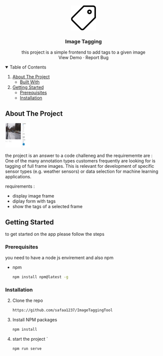 <p align="center">
  <a href="https://github.com/othneildrew/Best-README-Template">
    <img src="/image-tagging/src/assets/tag.svg" alt="Logo" width="80" height="80">
  </a>

  <h3 align="center">Image Tagging</h3>

  <p align="center">
   this project is a simple frontend to add tags to a given image
    <br />
    <a>View Demo</a>
    ·
    <a >Report Bug</a>
  </p>
</p>

<!-- TABLE OF CONTENTS -->
<details open="open">
  <summary>Table of Contents</summary>
  <ol>
    <li>
      <a href="#about-the-project">About The Project</a>
      <ul>
        <li><a href="#built-with">Built With</a></li>
      </ul>
    </li>
    <li>
      <a href="#getting-started">Getting Started</a>
      <ul>
        <li><a href="#prerequisites">Prerequisites</a></li>
        <li><a href="#installation">Installation</a></li>
      </ul>
    </li>
  </ol>
</details>

<!-- ABOUT THE PROJECT -->

## About The Project

 <a >
    <img src="/image-tagging/src/assets/capture.JPG" alt="Logo" width="80" height="80">
  </a>

the project is an answer to a code challeneg and the requirememte are :
One of the many annotation types customers frequently are looking for is tagging of full frame
images. This is relevant for development of specific sensor types (e.g. weather sensors) or data
selection for machine learning applications.

requirements :

- display image frame
- diplay form with tags
- show the tags of a selected frame

<!-- GETTING STARTED -->

## Getting Started

to get started on the app please follow the steps

### Prerequisites

you need to have a node js envirement and also npm

- npm
  ```sh
  npm install npm@latest -g
  ```

### Installation

2. Clone the repo
   ```sh
   https://github.com/safaa1237/ImageTaggingTool
   ```
3. Install NPM packages
   ```sh
   npm install
   ```
4. start the project `
   ```JS
   npm run serve
   ```
